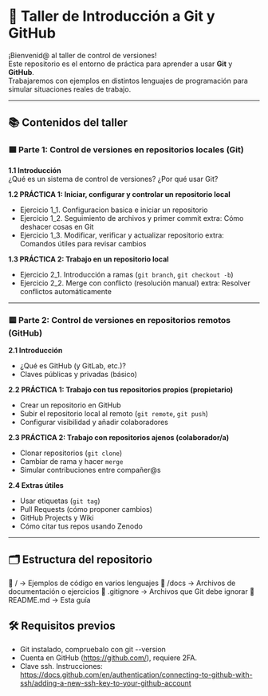 # 🧠 Taller de Introducción a Git y GitHub

¡Bienvenid@ al taller de control de versiones!  
Este repositorio es el entorno de práctica para aprender a usar **Git** y **GitHub**.  
Trabajaremos con ejemplos en distintos lenguajes de programación para simular situaciones reales de trabajo.

---

## 📚 Contenidos del taller

### 🟦 Parte 1: Control de versiones en repositorios locales (Git)

**1.1 Introducción**  
¿Qué es un sistema de control de versiones? ¿Por qué usar Git?

**1.2 PRÁCTICA 1: Iniciar, configurar y controlar un repositorio local**
- Ejercicio 1_1. Configuracion basica e iniciar un repositorio
- Ejercicio 1_2. Seguimiento de archivos y primer commit
    extra: Cómo deshacer cosas en Git
- Ejercicio 1_3. Modificar, verificar y actualizar repositorio
    extra: Comandos útiles para revisar cambios

**1.3 PRÁCTICA 2: Trabajo en un repositorio local**
- Ejercicio 2_1. Introducción a ramas (`git branch`, `git checkout -b`)
- Ejercicio 2_2. Merge con conflicto (resolución manual)
    extra: Resolver conflictos automáticamente
---

### 🟨 Parte 2: Control de versiones en repositorios remotos (GitHub)

**2.1 Introducción**
- ¿Qué es GitHub (y GitLab, etc.)?
- Claves públicas y privadas (básico)

**2.2 PRÁCTICA 1: Trabajo con tus repositorios propios (propietario)**
- Crear un repositorio en GitHub
- Subir el repositorio local al remoto (`git remote`, `git push`)
- Configurar visibilidad y añadir colaboradores

**2.3 PRÁCTICA 2: Trabajo con repositorios ajenos (colaborador/a)**
- Clonar repositorios (`git clone`)
- Cambiar de rama y hacer `merge`
- Simular contribuciones entre compañer@s

**2.4 Extras útiles**
- Usar etiquetas (`git tag`)
- Pull Requests (cómo proponer cambios)
- GitHub Projects y Wiki
- Cómo citar tus repos usando Zenodo

---

## 🗂️ Estructura del repositorio
📁 / → Ejemplos de código en varios lenguajes
📁 /docs → Archivos de documentación o ejercicios
📄 .gitignore → Archivos que Git debe ignorar
📄 README.md → Esta guía

## 🛠️ Requisitos previos
- Git instalado, compruebalo con git --version
- Cuenta en GitHub (https://github.com/), requiere 2FA.
- Clave ssh. Instrucciones: https://docs.github.com/en/authentication/connecting-to-github-with-ssh/adding-a-new-ssh-key-to-your-github-account 

